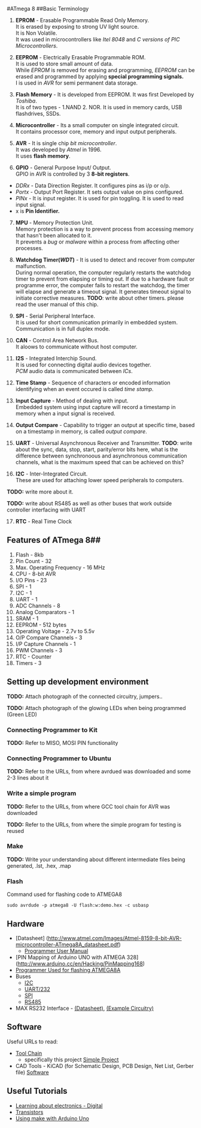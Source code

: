 #ATmega 8
##Basic Terminology
1. **EPROM** - Erasable Programmable Read Only Memory.  
                It is erased by exposing to strong UV light source.  
                It is Non Volatile.  
                It was used in microcontrollers like _Itel 8048_ and _C versions of PIC Microcontrollers_.

2. **EEPROM** - Electrically Erasable Programmable ROM.  
It is used to store small amount of data.  
While _EPROM_ is removed for erasing and programming, _EEPROM_ can be erased and programmed by applying **special programming signals.**  
I is used in _AVR_ for semi permanent data storage.

3. **Flash Memory** - It is developed from EEPROM. It was first Developed by _Toshiba_.  
                      It is of two types - 1.NAND 2. NOR.
                      It is used in memory cards, USB flashdrives, SSDs.

4. **Microcontroller** - Its a small computer on single integrated circuit.  
It contains processor core, memory and input output peripherals.  

5. **AVR** - It is single chip _bit microcontroller_.  
It was developed by _Atmel_ in 1996.  
It uses **flash memory**.

6. **GPIO** - General Purpose Input/ Output.  
GPIO in AVR is controlled by 3 **8-bit registers**.  
 * _DDRx_ - Data Direction Register. It configures pins as i/p or o/p.
 * _Portx_ - Output Port Register. It sets output value on pins configured.
 * _PINx_ - It is input register. It is used for pin toggling. It is used to read input signal.  
 * x is **Pin Identifier.**  

7. **MPU** - Memory Protection Unit.  
Memory protection is a way to prevent process from accessing memory that hasn't been allocated to it.  
It prevents a _bug_ or _malware_ within a process from affecting other processes.  

8. **Watchdog Timer(_WDT_)** - It is used to detect and recover from computer malfunction.  
During normal operation, the computer regularly restarts the watchdog timer to prevent from elapsing or timing out. If due to a hardware fault or programme error, the computer fails to restart the watchdog, the timer will elapse and generate a timeout signal. It generates timeout signal to initiate corrective measures.
**TODO**: write about other timers. please read the user manual of this chip.

9. **SPI** - Serial Peripheral Interface.  
It is used for short communication primarily in embedded system. Communication is in full duplex mode.

10. **CAN** - Control Area Network Bus.  
It aloows to communicate without host computer.

11. **I2S** - Integrated Interchip Sound.  
It is used for connecting digital audio devices together.  
_PCM_ audio data is communicated between _ICs_.

12. **Time Stamp** - Sequence of characters or encoded information identifying when an event occured is called _time stamp_.

13. **Input Capture** - Method of dealing with input.  
Embedded system using input capture will record a timestamp in memory when a input signal is received.

14. **Output Compare** - Capability to trigger an output at specific time, based on a timestamp in memory, is called _output compare_.

15. **UART** - Universal Asynchronous Receiver and Transmitter.
**TODO**: write about the sync, data, stop, start, parity/error bits here, what is the difference between synchronoous and asynchronous communication channels, what is the maximum speed that can be achieved on this?

16. **I2C** - Inter-Integrated Circuit.  
These are used for attaching lower speed peripherals to computers.


**TODO:** write more about it.

**TODO:** write about RS485 as well as other buses that work outside controller interfacing with UART

17. **RTC** - Real Time Clock

## Features of ATmega 8##

 1. Flash - 8kb
 2. Pin Count - 32
 3. Max. Operating Frequency - 16 MHz
 4. CPU - 8-bit AVR
 5. I/O Pins - 23
 6. SPI - 1
 7. I2C - 1
 8. UART - 1
 9. ADC Channels - 8
 10. Analog Comparators - 1
 11. SRAM - 1
 12. EEPROM - 512 bytes
 13. Operating Voltage - 2.7v to 5.5v
 14. O/P Compare Channels - 3
 15. I/P Capture Channels - 1
 16. PWM Channels - 3
 17. RTC - Counter
 18. Timers - 3

## Setting up development environment

 **TODO:** Attach photograph of the connected circuitry, jumpers..
 
 **TODO:** Attach photograph of the glowing LEDs when being programmed (Green LED)
 
 ### Connecting Programmer to Kit
 
 **TODO:** Refer to MISO, MOSI PIN functionality
 
 ### Connecting Programmer to Ubuntu
 **TODO:** Refer to the URLs, from where avrdued was downloaded and some 2-3 lines about it
 
 
 
 ### Write a simple program
 
 **TODO:** Refer to the URLs, from where GCC tool chain for AVR was downloaded
 
 **TODO:** Refer to the URLs, from where the simple program for testing is reused
 

 ### Make 
 
 **TODO:** Write your understanding about different intermediate files being generated, .lst, .hex, .map
 
 ### Flash

Command used for flashing code to ATMEGA8

 `sudo avrdude -p atmega8 -U flash:w:demo.hex -c usbasp`

 ## Hardware
 * [Datasheet] (http://www.atmel.com/Images/Atmel-8159-8-bit-AVR-microcontroller-ATmega8A_datasheet.pdf)
    * [Programmer User Manual](http://www.elesof.com/electronics/data/admin-files/AVRUPro+_V02.pdf)
 * [PIN Mapping of Arduino UNO with ATMEGA 328] (http://www.arduino.cc/en/Hacking/PinMapping168)
 * [Programmer Used for flashing ATMEGA8A](http://www.elesof.com/electronics/product/avrupro_plus)
 * Buses
     - [I2C](http://www.nxp.com/documents/user_manual/UM10204.pdf)
     - [UART/232]()
     - [SPI]()
     - [RS485]()
 * MAX RS232 Interface -  [(Datasheet)](http://www.ti.com/lit/ds/symlink/max232.pdf), [(Example Circuitry)](https://arduinodiy.files.wordpress.com/2012/03/max232.jpg)
 ## Software
 Useful URLs to read:
 * [Tool Chain](http://nongnu.org/avr-libc/user-manual)
    * specifically this project [Simple Project](http://nongnu.org/avr-libc/user-manual/group__demo__project.html)
 * CAD Tools - KiCAD (for Schematic Design, PCB Design, Net List, Gerber file) [Software](http://www.kicad-pcb.org/display/KICAD/KiCad+EDA+Software+Suite)
## Useful Tutorials
* [Learning about electronics - Digital](http://www.learnabout-electronics.org/Digital)
* [Transistors](http://www.electronics-tutorials.ws/transistor)
* [Using make with Arduino Uno](https://www.ashleymills.com/node/327)
 



                
  
